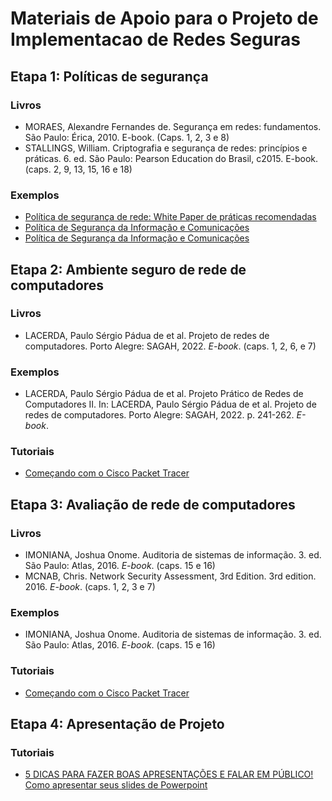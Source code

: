 # Materiais de Apoio para o Projeto de Implementacao de Redes Seguras

## Etapa 1: Políticas de segurança

### Livros

* MORAES, Alexandre Fernandes de. Segurança em redes: fundamentos. São Paulo: Érica, 2010. E-book. (Caps. 1, 2, 3 e 8)
* STALLINGS, William. Criptografia e segurança de redes: princípios e práticas. 6. ed. São Paulo: Pearson Education do Brasil, c2015. E-book. (caps. 2, 9, 13, 15, 16 e 18)

### Exemplos

* [Política de segurança de rede: White Paper de práticas recomendadas](https://www.cisco.com/c/pt_br/support/docs/availability/high-availability/13601-secpol.html)
* [Política de Segurança da Informação e Comunicações](https://governancadigital.unifesspa.edu.br/images/conteudo/POSIC/POSIC_2019.pdf)
* [Política de Segurança da Informação e Comunicações](https://sti.ufc.br/wp-content/uploads/2021/04/posic-rev6.pdf)


## Etapa 2: Ambiente seguro de rede de computadores

### Livros

* LACERDA, Paulo Sérgio Pádua de et al. Projeto de redes de computadores. Porto Alegre: SAGAH, 2022. *E-book*. (caps. 1, 2, 6, e 7)

### Exemplos

* LACERDA, Paulo Sérgio Pádua de et al. Projeto Prático de Redes de Computadores II. In: LACERDA, Paulo Sérgio Pádua de et al. Projeto de redes de computadores. Porto Alegre: SAGAH, 2022. p. 241-262. *E-book*.

### Tutoriais
* [Começando com o Cisco Packet Tracer](https://skillsforall.com/course/getting-started-cisco-packet-tracer?utm_source=netacad.com&utm_medium=referral&utm_campaign=packet-tracer&courseLang=pt-BR&userlogin=0&userlogin=0&userlogin=0)


## Etapa 3: Avaliação de rede de computadores

### Livros

* IMONIANA, Joshua Onome. Auditoria de sistemas de informação. 3. ed. São Paulo: Atlas, 2016. *E-book*. (caps. 15 e 16)
* MCNAB, Chris. Network Security Assessment, 3rd Edition. 3rd edition. 2016. *E-book*. (caps. 1, 2, 3 e 7)

### Exemplos

* IMONIANA, Joshua Onome. Auditoria de sistemas de informação. 3. ed. São Paulo: Atlas, 2016. *E-book*. (caps. 15 e 16)

### Tutoriais
* [Começando com o Cisco Packet Tracer](https://skillsforall.com/course/getting-started-cisco-packet-tracer?utm_source=netacad.com&utm_medium=referral&utm_campaign=packet-tracer&courseLang=pt-BR&userlogin=0&userlogin=0&userlogin=0)


## Etapa 4: Apresentação de Projeto

### Tutoriais
* [5 DICAS PARA FAZER BOAS APRESENTAÇÕES E FALAR EM PÚBLICO! Como apresentar seus slides de Powerpoint](https://www.youtube.com/watch?v=_mSmCtVvXVw)
